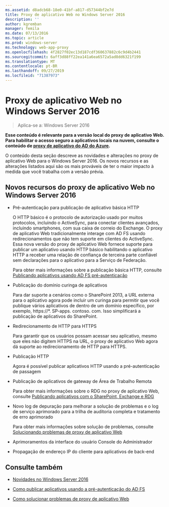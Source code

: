 ```yaml
---
ms.assetid: d8adcb68-18e0-41bf-a817-d57344bf2e7d
title: Proxy de aplicativo Web no Windows Server 2016
description: ''
author: kgremban
manager: femila
ms.date: 07/13/2016
ms.topic: article
ms.prod: windows-server
ms.technology: web-app-proxy
ms.openlocfilehash: 4f2827f02ec13d187cdf360637882c6c9d4b2441
ms.sourcegitcommit: 6aff3d88ff22ea141a6ea6572a5ad8dd6321f199
ms.translationtype: MT
ms.contentlocale: pt-BR
ms.lasthandoff: 09/27/2019
ms.locfileid: "71387973"
---
```

# <a name="web-application-proxy-in-windows-server-2016"></a>Proxy de aplicativo Web no Windows Server 2016

>Aplica-se a: Windows Server 2016

**Esse conteúdo é relevante para a versão local do proxy de aplicativo Web. Para habilitar o acesso seguro a aplicativos locais na nuvem, consulte o conteúdo de [proxy de aplicativo do AD do Azure](https://azure.microsoft.com/documentation/articles/active-directory-application-proxy-get-started/).**  
  
O conteúdo desta seção descreve as novidades e alterações no proxy de aplicativo Web para o Windows Server 2016. Os novos recursos e as alterações listados aqui são os mais prováveis de ter o maior impacto à medida que você trabalha com a versão prévia.  
  
## <a name="web-application-proxy-new-features-in-windows-server-2016"></a>Novos recursos do proxy de aplicativo Web no Windows Server 2016
  
- Pré-autenticação para publicação de aplicativo básica HTTP  
  
  O HTTP básico é o protocolo de autorização usado por muitos protocolos, incluindo o ActiveSync, para conectar clientes avançados, incluindo smartphones, com sua caixa de correio do Exchange. O proxy de aplicativo Web tradicionalmente interage com AD FS usando redirecionamentos que não tem suporte em clientes do ActiveSync. Essa nova versão do proxy de aplicativo Web fornece suporte para publicar um aplicativo usando HTTP básico habilitando o aplicativo HTTP a receber uma relação de confiança de terceira parte confiável sem declarações para o aplicativo para a Serviço de Federação.  
  
  Para obter mais informações sobre a publicação básica HTTP, consulte [Publicando aplicativos usando AD FS pré-autenticação](Publishing-Applications-using-AD-FS-Preauthentication.md#publish-an-application-that-uses-http-basic)  
  
- Publicação do domínio curinga de aplicativos  
  
  Para dar suporte a cenários como o SharePoint 2013, a URL externa para o aplicativo agora pode incluir um curinga para permitir que você publique vários aplicativos de dentro de um domínio específico, por exemplo, https://*. SP-apps. contoso. com. Isso simplificará a publicação de aplicativos do SharePoint.  
  
- Redirecionamento de HTTP para HTTPS  
  
  Para garantir que os usuários possam acessar seu aplicativo, mesmo que eles não digitem HTTPS na URL, o proxy de aplicativo Web agora dá suporte ao redirecionamento de HTTP para HTTPS.  
  
- Publicação HTTP  
  
  Agora é possível publicar aplicativos HTTP usando a pré-autenticação de passagem  
  
- Publicação de aplicativos de gateway de Área de Trabalho Remota  
  
  Para obter mais informações sobre o RDG no proxy de aplicativo Web, consulte [Publicando aplicativos com o SharePoint, Exchange e RDG](../web-application-proxy/Publishing-Applications-with-SharePoint,-Exchange-and-RDG.md)  
  
- Novo log de depuração para melhorar a solução de problemas e o log de serviço aprimorado para a trilha de auditoria completa e tratamento de erro aprimorado  
  
  Para obter mais informações sobre solução de problemas, consulte [Solucionando problemas de proxy de aplicativo Web](https://technet.microsoft.com/library/dn770156.aspx)  
  
- Aprimoramentos da interface do usuário Console do Administrador  
  
- Propagação de endereço IP do cliente para aplicativos de back-end  
  
## <a name="see-also"></a>Consulte também  
  
-   [Novidades no Windows Server 2016](https://technet.microsoft.com/library/dn765472.aspx)  
  
-   [Como publicar aplicativos usando a pré-autenticação do AD FS](../web-application-proxy/Publishing-Applications-using-AD-FS-Preauthentication.md)  
  
-   [Como solucionar problemas de proxy de aplicativo Web](https://technet.microsoft.com/library/dn770156.aspx)  
  


